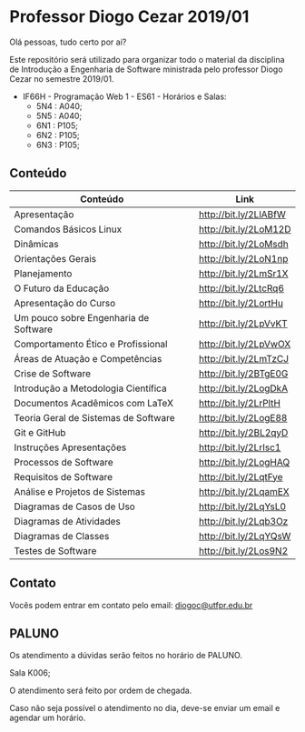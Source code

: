 # Professor Diogo Cezar 2019/01

Olá pessoas, tudo certo por ai?

Este repositório será utilizado para organizar todo o material da disciplina de Introdução a Engenharia de Software ministrada pelo professor Diogo Cezar no semestre 2019/01.

- IF66H - Programação Web 1 - ES61 - Horários e Salas:
  - 5N4 : A040;
  - 5N5 : A040;
  - 6N1 : P105;
  - 6N2 : P105;
  - 6N3 : P105;

## Conteúdo

| Conteúdo                              | Link                  |
| ------------------------------------- | --------------------- |
| Apresentação                          | http://bit.ly/2LlABfW |
| Comandos Básicos Linux                | http://bit.ly/2LoM12D |
| Dinâmicas                             | http://bit.ly/2LoMsdh |
| Orientações Gerais                    | http://bit.ly/2LoN1np |
| Planejamento                          | http://bit.ly/2LmSr1X |
| O Futuro da Educação                  | http://bit.ly/2LtcRq6 |
| Apresentação do Curso                 | http://bit.ly/2LortHu |
| Um pouco sobre Engenharia de Software | http://bit.ly/2LpVvKT |
| Comportamento Ético e Profissional    | http://bit.ly/2LpVwOX |
| Áreas de Atuação e Competências       | http://bit.ly/2LmTzCJ |
| Crise de Software                     | http://bit.ly/2BTgE0G |
| Introdução a Metodologia Científica   | http://bit.ly/2LogDkA |
| Documentos Acadêmicos com LaTeX       | http://bit.ly/2LrPltH |
| Teoria Geral de Sistemas de Software  | http://bit.ly/2LogE88 |
| Git e GitHub                          | http://bit.ly/2BL2qyD |
| Instruções Apresentações              | http://bit.ly/2LrIsc1 |
| Processos de Software                 | http://bit.ly/2LogHAQ |
| Requisitos de Software                | http://bit.ly/2LqtFye |
| Análise e Projetos de Sistemas        | http://bit.ly/2LqamEX |
| Diagramas de Casos de Uso             | http://bit.ly/2LqYsL0 |
| Diagramas de Atividades               | http://bit.ly/2Lqb3Oz |
| Diagramas de Classes                  | http://bit.ly/2LqYQsW |
| Testes de Software                    | http://bit.ly/2Los9N2 |

## Contato

Vocês podem entrar em contato pelo email: diogoc@utfpr.edu.br

## PALUNO

Os atendimento a dúvidas serão feitos no horário de PALUNO.

Sala K006;

O atendimento será feito por ordem de chegada.

Caso não seja possível o atendimento no dia, deve-se enviar um email e agendar um horário.
